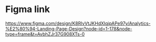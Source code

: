 # Figma link
https://www.figma.com/design/K8RIvVtJKHdXIqjpAPe97y/Analytics-%E2%80%94-Landing-Page-Design?node-id=1-178&node-type=frame&t=AvbhZJr37G908XTs-0
